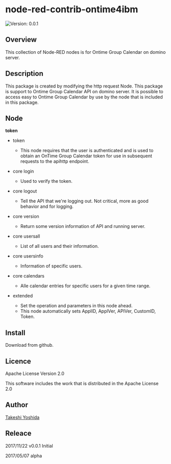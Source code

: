 # node-red-contrib-ontime4ibm

![Version: 0.0.1](https://img.shields.io/badge/Version-0.0.1-green.svg)


## Overview

This collection of Node-RED nodes is for Ontime Group Calendar on domino server.

## Description

This package is created by modifying the http request Node.
This package is support to Ontime Group Calendar API on domino server.
It is possible to access easy to Ontime Group Calendar by use by the node that is included in this package.


## Node

**token**

* token
  - This node requires that the user is authenticated and is used to obtain an OnTime Group Calendar token for use in subsequent requests to the apihttp endpoint.

* core login
  - Used to verify the token.

* core logout
  - Tell the API that we're logging out. Not critical, more as good behavior and for logging.

* core version
  - Return some version information of API and running server.

* core usersall
  - List of all users and their information.

* core usersinfo
  - Information of specific users.

* core calendars
  - Alle calendar entries for specific users for a given time range.

* extended
  - Set the operation and parameters in this node ahead.
  - This node automatically sets ApplID, ApplVer, APIVer, CustomID, Token.


## Install

Download from github.


## Licence

Apache License Version 2.0

This software includes the work that is distributed in the Apache License 2.0


## Author

[Takeshi Yoshida](https://github.com/chemp7)


## Releace

2017/11/22 v0.0.1 Initial

2017/05/07 alpha
